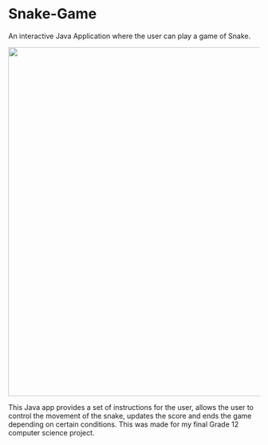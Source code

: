 # Snake-Game
An interactive Java Application where the user can play a game of Snake.

<img src="https://user-images.githubusercontent.com/96363633/148671725-20b81ad1-6dea-4e34-b03a-2a962ed3bab6.png" data-canonical-src="https://user-images.githubusercontent.com/96363633/148671725-20b81ad1-6dea-4e34-b03a-2a962ed3bab6.png" width="593" height="700" />


This Java app provides a set of instructions for the user, allows the user to control the movement of the snake, updates the score and ends the game depending on certain conditions. This was made for my final Grade 12 computer science project.
